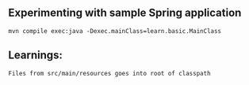 ## Experimenting with sample Spring application

    mvn compile exec:java -Dexec.mainClass=learn.basic.MainClass
    
    
## Learnings:
    
    Files from src/main/resources goes into root of classpath 